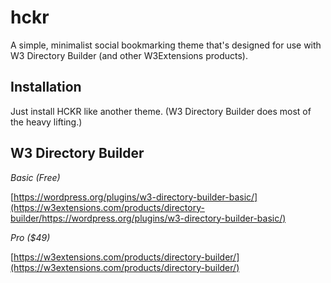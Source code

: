 # hckr
A simple, minimalist social bookmarking theme that's designed for use with W3 Directory Builder (and other W3Extensions products).


Installation
---------------------

Just install HCKR like another theme. (W3 Directory Builder does most of the heavy lifting.)


W3 Directory Builder
---------------------

*Basic (Free)*

[https://wordpress.org/plugins/w3-directory-builder-basic/](https://w3extensions.com/products/directory-builder/https://wordpress.org/plugins/w3-directory-builder-basic/)

*Pro ($49)*

[https://w3extensions.com/products/directory-builder/](https://w3extensions.com/products/directory-builder/)


